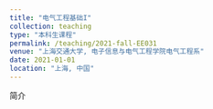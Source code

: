 ```yaml
---
title: "电气工程基础I"
collection: teaching
type: "本科生课程"
permalink: /teaching/2021-fall-EE031
venue: "上海交通大学, 电子信息与电气工程学院电气工程系"
date: 2021-01-01
location: "上海, 中国"
---
```


简介